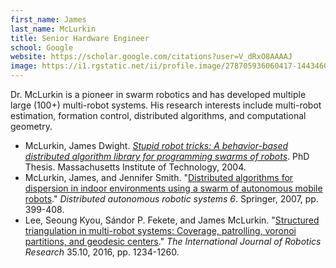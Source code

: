 ```yaml
---
first_name: James
last_name: McLurkin
title: Senior Hardware Engineer
school: Google
website: https://scholar.google.com/citations?user=V_dRxO8AAAAJ
image: https://i1.rgstatic.net/ii/profile.image/278705936060417-1443460081163_Q512/James_Mclurkin.jpg
---
```

Dr. McLurkin is a pioneer in swarm robotics and has developed multiple large (100+) multi-robot systems. His research interests include multi-robot estimation, formation control, distributed algorithms, and computational geometry.
* McLurkin, James Dwight. _[Stupid robot tricks: A behavior-based distributed algorithm library for programming swarms of robots](https://dspace.mit.edu/handle/1721.1/28550)_. PhD Thesis. Massachusetts Institute of Technology, 2004.
* McLurkin, James, and Jennifer Smith. "[Distributed algorithms for dispersion in indoor environments using a swarm of autonomous mobile robots](https://link.springer.com/chapter/10.1007/978-4-431-35873-2_39)." _Distributed autonomous robotic systems 6_. Springer, 2007, pp. 399-408.
* Lee, Seoung Kyou, Sándor P. Fekete, and James McLurkin. "[Structured triangulation in multi-robot systems: Coverage, patrolling, voronoi partitions, and geodesic centers](https://journals.sagepub.com/doi/abs/10.1177/0278364915624974)." _The International Journal of Robotics Research_ 35.10, 2016, pp. 1234-1260.
